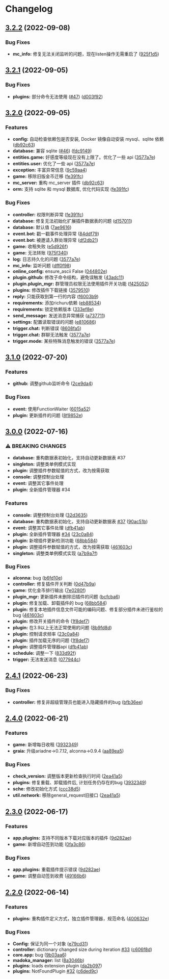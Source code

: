 # Changelog

## [3.2.2](https://github.com/MadokaProject/Madoka/compare/v3.2.1...v3.2.2) (2022-09-08)


### Bug Fixes

* **mc_info:** 修复无法关闭监听的问题，现在listen操作无需重启了 ([925f1d5](https://github.com/MadokaProject/Madoka/commit/925f1d5fb8ff7963a641ec0585645b902fb52ffe))

## [3.2.1](https://github.com/MadokaProject/Madoka/compare/v3.2.0...v3.2.1) (2022-09-05)


### Bug Fixes

* **plugins:** 部分命令无法使用 ([#47](https://github.com/MadokaProject/Madoka/issues/47)) ([d003f92](https://github.com/MadokaProject/Madoka/commit/d003f92ae2a32cbc09838471ab78ce89d07b3869))

## [3.2.0](https://github.com/MadokaProject/Madoka/compare/v3.1.0...v3.2.0) (2022-09-05)


### Features

* **config:** 自动检查依赖包是否安装, Docker 镜像自动安装 mysql、sqlite 依赖 ([db92c63](https://github.com/MadokaProject/Madoka/commit/db92c635df856ed641187045be83e5a1daf3d1cc))
* **database:** 兼容 sqlite ([#46](https://github.com/MadokaProject/Madoka/issues/46)) ([fdc9149](https://github.com/MadokaProject/Madoka/commit/fdc914978a28886cad118b57646d40829167300e))
* **entities.game:** 好感度等级现在没有上限了。优化了一些 api ([3577a7e](https://github.com/MadokaProject/Madoka/commit/3577a7ea280149ebf0d0305949e2c4b0ff9c1912))
* **entities.user:** 优化了一些 api ([3577a7e](https://github.com/MadokaProject/Madoka/commit/3577a7ea280149ebf0d0305949e2c4b0ff9c1912))
* **exception:** 丰富异常信息 ([9c59aa4](https://github.com/MadokaProject/Madoka/commit/9c59aa4ad84fa2c89d7fe0e78ee253f3c9762067))
* **game:** 移除旧版金币迁移 ([fe391fc](https://github.com/MadokaProject/Madoka/commit/fe391fce9a08a99a0509bac7800f61cc134b1671))
* **mc_server:** 重构 mc_server 插件 ([db92c63](https://github.com/MadokaProject/Madoka/commit/db92c635df856ed641187045be83e5a1daf3d1cc))
* **orm:** 支持 sqlite 和 mysql 数据库, 优化代码实现 ([fe391fc](https://github.com/MadokaProject/Madoka/commit/fe391fce9a08a99a0509bac7800f61cc134b1671))


### Bug Fixes

* **controller:** 权限判断异常 ([fe391fc](https://github.com/MadokaProject/Madoka/commit/fe391fce9a08a99a0509bac7800f61cc134b1671))
* **database:** 修复无法初始化扩展插件数据表的问题 ([d157011](https://github.com/MadokaProject/Madoka/commit/d1570110c63802d358e2ba56c6617d535282634c))
* **database:** 默认值 ([7ae9616](https://github.com/MadokaProject/Madoka/commit/7ae9616040b8fe91d09fb0e46a50eec43bb7e245))
* **event.bot:** 戳一戳事件处理异常 ([84ddf79](https://github.com/MadokaProject/Madoka/commit/84ddf79064a9f304017d5a32180c7f5117cff5d9))
* **event.bot:** 被邀请入群处理异常 ([df2db21](https://github.com/MadokaProject/Madoka/commit/df2db21af57a40fd733f8e78b9fbff9b7986d239))
* **game:** 收租失败 ([e5d926f](https://github.com/MadokaProject/Madoka/commit/e5d926f3210898a82ee37e9f8bff91cbfedbdac4))
* **game:** 无法转账 ([975f340](https://github.com/MadokaProject/Madoka/commit/975f340b71f7f775622319711db8023ee17616ca))
* **log:** 日志持久化的问题 ([3577a7e](https://github.com/MadokaProject/Madoka/commit/3577a7ea280149ebf0d0305949e2c4b0ff9c1912))
* **mc_info:** 监听问题 ([dff0f98](https://github.com/MadokaProject/Madoka/commit/dff0f98e184330b6795776d300f32e396d6affb4))
* **online_config:** ensure_ascii False ([044802e](https://github.com/MadokaProject/Madoka/commit/044802e1c8c1e80bbbb60919b8c990c7157a50a3))
* **plugin.github:** 修改子命令结构，避免误触发 ([43adc11](https://github.com/MadokaProject/Madoka/commit/43adc11d2d52cd67c6b3f2497ede69b9a518d4b5))
* **plugin.plugin_mgr:** 群管理员权限无法使用插件开关功能 ([f425052](https://github.com/MadokaProject/Madoka/commit/f4250524df2e054b4071d323759e819b390be251))
* **plugins:** 修改插件下载链接 ([3579510](https://github.com/MadokaProject/Madoka/commit/3579510df9dabbe3d9b577b2aa0af4c7f06bd521))
* **reply:** 只能获取到第一行的内容 ([f6003b9](https://github.com/MadokaProject/Madoka/commit/f6003b9d62927d473d0d7e72a15d9d67e878f00a))
* **requirements:** 添加richuru依赖 ([eb88534](https://github.com/MadokaProject/Madoka/commit/eb885344fe1c0b176443e2629b80d0fee5951860))
* **requirements:** 锁定依赖版本 ([333ef8e](https://github.com/MadokaProject/Madoka/commit/333ef8e53ff2b6db3f73f89ee2e707599c155106))
* **send_message:** 发送消息异常捕获 ([a737711](https://github.com/MadokaProject/Madoka/commit/a73771194bac41748dc3170f105935fe363ccfc9))
* **settings:** 配置读取错误的问题 ([e810686](https://github.com/MadokaProject/Madoka/commit/e810686520c9156938ae8f39a13bf2897096a831))
* **trigger.chat:** 判断错误 ([8608fa5](https://github.com/MadokaProject/Madoka/commit/8608fa522a0dd4304136e8a456c62d200be98ee6))
* **trigger.chat:** 群聊无法触发 ([3577a7e](https://github.com/MadokaProject/Madoka/commit/3577a7ea280149ebf0d0305949e2c4b0ff9c1912))
* **trigger.mode:** 某些特殊消息触发的错误 ([3577a7e](https://github.com/MadokaProject/Madoka/commit/3577a7ea280149ebf0d0305949e2c4b0ff9c1912))

## [3.1.0](https://github.com/MadokaProject/Madoka/compare/v3.0.0...v3.1.0) (2022-07-20)


### Features

* **github:** 调整github监听命令 ([2ce9da4](https://github.com/MadokaProject/Madoka/commit/2ce9da4f8cf298af2b7a6b9919c2e4f6bc042c82))


### Bug Fixes

* **event:** 使用FunctionWaiter ([6015a52](https://github.com/MadokaProject/Madoka/commit/6015a52dd312f6e28f5286ec891458155130ca41))
* **plugin:** 更新插件的问题 ([8f9852e](https://github.com/MadokaProject/Madoka/commit/8f9852e9597e839f820123e5247fade0a087ded8))

## [3.0.0](https://github.com/MadokaProject/Madoka/compare/v2.4.1...v3.0.0) (2022-07-16)


### ⚠ BREAKING CHANGES

* **database:** 重构数据表初始化，支持自动更新数据表 #37
* **singleton:** 调整类单例模式实现
* **plugin:** 调整插件参数赋值的方式，改为按需获取
* **console:** 调整控制台处理
* **event:** 调整其它事件处理
* **plugin:** 全新插件管理器 #34

### Features

* **console:** 调整控制台处理 ([32d3635](https://github.com/MadokaProject/Madoka/commit/32d36358199160804bbcf0cae0fc014c19902fc8))
* **database:** 重构数据表初始化，支持自动更新数据表 [#37](https://github.com/MadokaProject/Madoka/issues/37) ([90ac51b](https://github.com/MadokaProject/Madoka/commit/90ac51b651d9de774a506b211b9fa45de90d58eb))
* **event:** 调整其它事件处理 ([dfb41ab](https://github.com/MadokaProject/Madoka/commit/dfb41aba98cc9a92d13b66dcc98ccd8c99cfdaf5))
* **plugin:** 全新插件管理器 [#34](https://github.com/MadokaProject/Madoka/issues/34) ([23c0a84](https://github.com/MadokaProject/Madoka/commit/23c0a849738e23ffdfb98b7537e7b8e7d9eae206))
* **plugin:** 新增插件更新检测功能 ([68bb584](https://github.com/MadokaProject/Madoka/commit/68bb584dce5afe0ce6560f34f8f9df8eb76407c5))
* **plugin:** 调整插件参数赋值的方式，改为按需获取 ([461603c](https://github.com/MadokaProject/Madoka/commit/461603c5077d68f7880f992cbc0e50d589c1b2be))
* **singleton:** 调整类单例模式实现 ([a7b9a7f](https://github.com/MadokaProject/Madoka/commit/a7b9a7f07c08e73ba7256cbb3bedbe932cf7fa38))


### Bug Fixes

* **alconna:** bug ([b6fd10e](https://github.com/MadokaProject/Madoka/commit/b6fd10e191a8935dcf7e4997fdbb2488dc143b9c))
* **controller:** 修复插件开关判断 ([0d47b9a](https://github.com/MadokaProject/Madoka/commit/0d47b9ad915fc36cc54b3723c26db4c0af1d6747))
* **game:** 优化金币排行输出 ([7e0280f](https://github.com/MadokaProject/Madoka/commit/7e0280fed54245643da87fa3379ad275a7231465))
* **plugin_mgr:** 更新插件未删除旧插件的问题 ([bcfcba6](https://github.com/MadokaProject/Madoka/commit/bcfcba6f1db728e645b42d8705c8788a0250695c))
* **plugin:** 修复加载、卸载插件的 bug ([68bb584](https://github.com/MadokaProject/Madoka/commit/68bb584dce5afe0ce6560f34f8f9df8eb76407c5))
* **plugin:** 修复本地插件信息文件可能的编码问题、修复部分插件未进行鉴权的 bug ([461603c](https://github.com/MadokaProject/Madoka/commit/461603c5077d68f7880f992cbc0e50d589c1b2be))
* **plugin:** 修改开关插件的命令 ([1f8def7](https://github.com/MadokaProject/Madoka/commit/1f8def79a33a88bb2237671729ad4b259f5f7d9e))
* **plugin:** 在3.9以上无法正常使用的问题 ([8b9fd8d](https://github.com/MadokaProject/Madoka/commit/8b9fd8d71b6833c5f6efeb4092c916e9f1464802))
* **plugin:** 控制请求频率 ([23c0a84](https://github.com/MadokaProject/Madoka/commit/23c0a849738e23ffdfb98b7537e7b8e7d9eae206))
* **plugin:** 插件加载无序的问题 ([1f8def7](https://github.com/MadokaProject/Madoka/commit/1f8def79a33a88bb2237671729ad4b259f5f7d9e))
* **plugin:** 调整插件管理器api ([dfb41ab](https://github.com/MadokaProject/Madoka/commit/dfb41aba98cc9a92d13b66dcc98ccd8c99cfdaf5))
* **schedule:** 调整一下 ([833d92f](https://github.com/MadokaProject/Madoka/commit/833d92f1d4c9a037e06d84f6a77791a1d41f861d))
* **trigger:** 无法发送消息 ([077944c](https://github.com/MadokaProject/Madoka/commit/077944c108907336f460961716033b94375604fa))

## [2.4.1](https://github.com/MadokaProject/Madoka/compare/v2.4.0...v2.4.1) (2022-06-23)


### Bug Fixes

* **controller:** 修复非超级管理员也能进入隐藏插件的bug ([bfb36ee](https://github.com/MadokaProject/Madoka/commit/bfb36ee4bad97862adce1997c3edcb6d7f1bc5ea))

## [2.4.0](https://github.com/MadokaProject/Madoka/compare/v2.3.0...v2.4.0) (2022-06-21)


### Features

* **game:** 新增每日收租 ([3932349](https://github.com/MadokaProject/Madoka/commit/3932349724b9658c22c84ba3c316272e067af9d1))
* **graia:** 升级ariadne->0.7.12, alconna->0.9.4 ([aa89ea5](https://github.com/MadokaProject/Madoka/commit/aa89ea54a99f706a4ab46717bff2d9aae683ab2f))


### Bug Fixes

* **check_version:** 调整版本更新检查执行时间 ([2ea41a5](https://github.com/MadokaProject/Madoka/commit/2ea41a5364934bc8288785beb29abf1cba813022))
* **plugins:** 修复重载、卸载插件后, 计划任务仍存在的bug ([3932349](https://github.com/MadokaProject/Madoka/commit/3932349724b9658c22c84ba3c316272e067af9d1))
* **sche:** 修改初始化方式 ([ccc38d5](https://github.com/MadokaProject/Madoka/commit/ccc38d5db83630e233e9e7c78881436dded891b6))
* **util.network:** 移除general_request旧接口 ([2ea41a5](https://github.com/MadokaProject/Madoka/commit/2ea41a5364934bc8288785beb29abf1cba813022))

## [2.3.0](https://github.com/MadokaProject/Madoka/compare/v2.2.0...v2.3.0) (2022-06-17)


### Features

* **app.plugins:** 支持不同版本下载对应版本的插件 ([9d282ae](https://github.com/MadokaProject/Madoka/commit/9d282ae6d2475a709437df42d6d74c1086b48cd6))
* **game:** 新增自动签到功能 ([0fa3c86](https://github.com/MadokaProject/Madoka/commit/0fa3c860125e28a050f8323fc25d420b42194ab7))


### Bug Fixes

* **app.plugins:** 重载插件提示错误 ([9d282ae](https://github.com/MadokaProject/Madoka/commit/9d282ae6d2475a709437df42d6d74c1086b48cd6))
* **game:** 调整自动签到收费 ([49166b6](https://github.com/MadokaProject/Madoka/commit/49166b606c0b60b846292fa71e5b50d145691688))

## [2.2.0](https://github.com/MadokaProject/Madoka/compare/2.1.0...v2.2.0) (2022-06-14)


### Features

* **plugins:** 重构插件定义方式，独立插件管理器，规范命名 ([400632e](https://github.com/MadokaProject/Madoka/commit/400632e83da07bfb3154c595c1d2016a1c2c6907))


### Bug Fixes

* **Config:** 保证为同一个对象 ([e79cd31](https://github.com/MadokaProject/Madoka/commit/e79cd31966cb60c146abe8723e9a2bbcb167167f))
* **controller:** dictionary changed size during iteration [#33](https://github.com/MadokaProject/Madoka/issues/33) ([c606f8d](https://github.com/MadokaProject/Madoka/commit/c606f8dc78d850eafb5eeb745dbdf7268812fa02))
* **core.app:** bug ([9b03aa6](https://github.com/MadokaProject/Madoka/commit/9b03aa68e7b925750d6f6aea76307670f3291dda))
* **madoka_manager:** list ([8a3046b](https://github.com/MadokaProject/Madoka/commit/8a3046b8e052f0b8ba2b444143f49d5c2bcd458f))
* **plugins:** loads extension plugin ([da2b097](https://github.com/MadokaProject/Madoka/commit/da2b09726e8cbf634bf737dc13182737783b0256))
* **plugins:** NotFoundPlugin [#32](https://github.com/MadokaProject/Madoka/issues/32) ([c6ded9c](https://github.com/MadokaProject/Madoka/commit/c6ded9cbcc845d1fb58f0a7e597cbbc44f46f93f))
